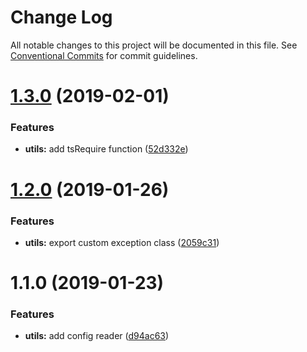 # Change Log

All notable changes to this project will be documented in this file.
See [Conventional Commits](https://conventionalcommits.org) for commit guidelines.

# [1.3.0](https://github.com/adonisjs/adonis-framework/tree/master/packages/utils/compare/@adonisjs/utils@1.2.0...@adonisjs/utils@1.3.0) (2019-02-01)


### Features

* **utils:** add tsRequire function ([52d332e](https://github.com/adonisjs/adonis-framework/tree/master/packages/utils/commit/52d332e))





# [1.2.0](https://github.com/adonisjs/adonis-framework/tree/master/packages/utils/compare/@adonisjs/utils@1.1.0...@adonisjs/utils@1.2.0) (2019-01-26)


### Features

* **utils:** export custom exception class ([2059c31](https://github.com/adonisjs/adonis-framework/tree/master/packages/utils/commit/2059c31))





# 1.1.0 (2019-01-23)


### Features

* **utils:** add config reader ([d94ac63](https://github.com/adonisjs/adonis-framework/tree/master/packages/utils/commit/d94ac63))
